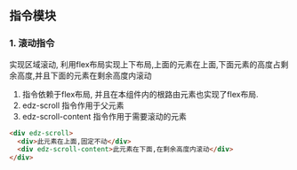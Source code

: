 ## 指令模块
###  1. 滚动指令
实现区域滚动, 利用flex布局实现上下布局,上面的元素在上面,下面元素的高度占剩余高度,并且下面的元素在剩余高度内滚动
1. 指令依赖于flex布局, 并且在本组件内的根路由元素也实现了flex布局.
1. edz-scroll 指令作用于父元素
1. edz-scroll-content 指令作用于需要滚动的元素
```html
<div edz-scroll>
  <div>此元素在上面,固定不动</div>
  <div edz-scroll-content>此元素在下面,在剩余高度内滚动</div>
</div>

```
